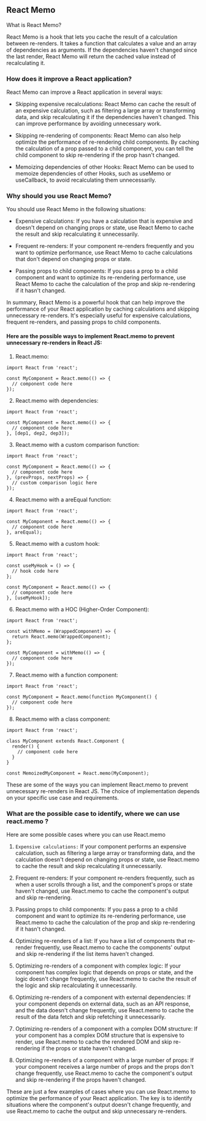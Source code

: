 ## React Memo
What is React Memo?

React Memo is a hook that lets you cache the result of a calculation between re-renders. It takes a function that calculates a value and an array of dependencies as arguments. If the dependencies haven't changed since the last render, React Memo will return the cached value instead of recalculating it.

### How does it improve a React application?

React Memo can improve a React application in several ways:

- Skipping expensive recalculations: React Memo can cache the result of an expensive calculation, such as filtering a large array or transforming data, and skip recalculating it if the dependencies haven't changed. This can improve performance by avoiding unnecessary work.

- Skipping re-rendering of components: React Memo can also help optimize the performance of re-rendering child components. By caching the calculation of a prop passed to a child component, you can tell the child component to skip re-rendering if the prop hasn't changed.

- Memoizing dependencies of other Hooks: React Memo can be used to memoize dependencies of other Hooks, such as useMemo or useCallback, to avoid recalculating them unnecessarily.

### Why should you use React Memo?

You should use React Memo in the following situations:

- Expensive calculations: If you have a calculation that is expensive and doesn't depend on changing props or state, use React Memo to cache the result and skip recalculating it unnecessarily.

- Frequent re-renders: If your component re-renders frequently and you want to optimize performance, use React Memo to cache calculations that don't depend on changing props or state.

- Passing props to child components: If you pass a prop to a child component and want to optimize its re-rendering performance, use React Memo to cache the calculation of the prop and skip re-rendering if it hasn't changed.

In summary, React Memo is a powerful hook that can help improve the performance of your React application by caching calculations and skipping unnecessary re-renders. It's especially useful for expensive calculations, frequent re-renders, and passing props to child components.

#### Here are the possible ways to implement React.memo to prevent unnecessary re-renders in React JS:

1. React.memo:

```
import React from 'react';

const MyComponent = React.memo(() => {
  // component code here
});
```
2. React.memo with dependencies:
```
import React from 'react';

const MyComponent = React.memo(() => {
  // component code here
}, [dep1, dep2, dep3]);
```
3. React.memo with a custom comparison function:
```
import React from 'react';

const MyComponent = React.memo(() => {
  // component code here
}, (prevProps, nextProps) => {
  // custom comparison logic here
});
```
4. React.memo with a areEqual function:
```
import React from 'react';

const MyComponent = React.memo(() => {
  // component code here
}, areEqual);
```
5. React.memo with a custom hook:
```
import React from 'react';

const useMyHook = () => {
  // hook code here
};

const MyComponent = React.memo(() => {
  // component code here
}, [useMyHook]);
```
6. React.memo with a HOC (Higher-Order Component):
```
import React from 'react';

const withMemo = (WrappedComponent) => {
  return React.memo(WrappedComponent);
};

const MyComponent = withMemo(() => {
  // component code here
});
```

7. React.memo with a function component:
```
import React from 'react';

const MyComponent = React.memo(function MyComponent() {
  // component code here
});
```

8. React.memo with a class component:
```
import React from 'react';

class MyComponent extends React.Component {
  render() {
    // component code here
  }
}

const MemoizedMyComponent = React.memo(MyComponent);
```

These are some of the ways you can implement React.memo to prevent unnecessary re-renders in React JS. The choice of implementation depends on your specific use case and requirements.

### What are the possible case to identify, where we can use react.memo ?
Here are some possible cases where you can use React.memo

1. ``Expensive calculations:`` If your component performs an expensive calculation, such as filtering a large array or transforming data, and the calculation doesn't depend on changing props or state, use React.memo to cache the result and skip recalculating it unnecessarily.

2. Frequent re-renders: If your component re-renders frequently, such as when a user scrolls through a list, and the component's props or state haven't changed, use React.memo to cache the component's output and skip re-rendering.

3. Passing props to child components: If you pass a prop to a child component and want to optimize its re-rendering performance, use React.memo to cache the calculation of the prop and skip re-rendering if it hasn't changed.

4. Optimizing re-renders of a list: If you have a list of components that re-render frequently, use React.memo to cache the components' output and skip re-rendering if the list items haven't changed.

5. Optimizing re-renders of a component with complex logic: If your component has complex logic that depends on props or state, and the logic doesn't change frequently, use React.memo to cache the result of the logic and skip recalculating it unnecessarily.

6. Optimizing re-renders of a component with external dependencies: If your component depends on external data, such as an API response, and the data doesn't change frequently, use React.memo to cache the result of the data fetch and skip refetching it unnecessarily.

7. Optimizing re-renders of a component with a complex DOM structure: If your component has a complex DOM structure that is expensive to render, use React.memo to cache the rendered DOM and skip re-rendering if the props or state haven't changed.

8. Optimizing re-renders of a component with a large number of props: If your component receives a large number of props and the props don't change frequently, use React.memo to cache the component's output and skip re-rendering if the props haven't changed.

These are just a few examples of cases where you can use React.memo to optimize the performance of your React application. The key is to identify situations where the component's output doesn't change frequently, and use React.memo to cache the output and skip unnecessary re-renders.